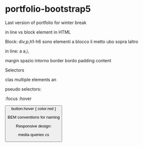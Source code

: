 # portfolio-bootstrap5
Last version of portfolio for winter break


in line vs block element in HTML

Block: div,p,h1-h6
sono elementi a blocco li metto ubo sopra laltro

in line:
a a,i,


margin spazio intorno
border bordo
padding
content

Selectors

clas multiple elements an


pseudo selectors:

:focus :hover

<button>
button:hover {
    color:red
}



BEM conventions for naming


Responsive design:


media queries cs


